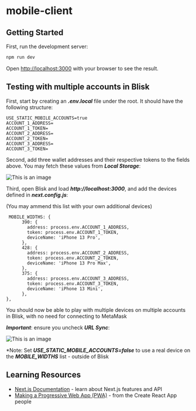# mobile-client

## Getting Started

First, run the development server:

```bash
npm run dev
```

Open [http://localhost:3000](http://localhost:3000) with your browser to see the result.

## Testing with multiple accounts in Blisk

First, start by creating an **_.env.local_** file under the root. It should have the following structure:

```
USE_STATIC_MOBILE_ACCOUNTS=true
ACCOUNT_1_ADDRESS=
ACCOUNT_1_TOKEN=
ACCOUNT_2_ADDRESS=
ACCOUNT_2_TOKEN=
ACCOUNT_3_ADDRESS=
ACCOUNT_3_TOKEN=
```

Second, add three wallet addresses and their respective tokens to the fields above. You may fetch these values from **_Local Storage_**:

![This is an image](https://res.cloudinary.com/dnzambf4m/image/upload/v1645451978/address_token_hy5vir.png)

Third, open Blisk and load **_http://localhost:3000_**, and add the devices defined in **_next.config.js_**:

(You may ammend this list with your own additional devices)

```
 MOBILE_WIDTHS: {
      390: {
        address: process.env.ACCOUNT_1_ADDRESS,
        token: process.env.ACCOUNT_1_TOKEN,
        deviceName: 'iPhone 13 Pro',
      },
      428: {
        address: process.env.ACCOUNT_2_ADDRESS,
        token: process.env.ACCOUNT_2_TOKEN,
        deviceName: 'iPhone 13 Pro Max',
      },
      375: {
        address: process.env.ACCOUNT_3_ADDRESS,
        token: process.env.ACCOUNT_3_TOKEN,
        deviceName: 'iPhone 13 Mini',
      },
},
```

You should now be able to play with multiple devices on multiple accounts in Blisk, with no need for connecting to MetaMask

**_Important_**: ensure you uncheck **_URL Sync_**:

![This is an image](https://res.cloudinary.com/dnzambf4m/image/upload/v1645454189/blisk_m09b2u.png)

\*Note: Set **_USE_STATIC_MOBILE_ACCOUNTS=false_** to use a real device on the **_MOBILE_WIDTHS_** list - outside of Blisk

## Learning Resources

- [Next.js Documentation](https://nextjs.org/docs) - learn about Next.js features and API
- [Making a Progressive Web App (PWA)](https://create-react-app.dev/docs/making-a-progressive-web-app/) - from the Create React App people

